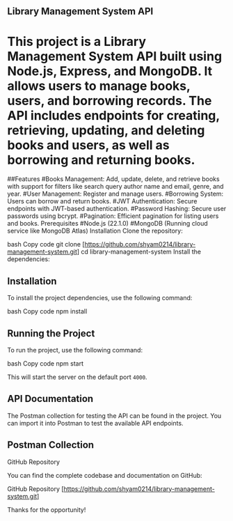 ## Library Management System API
# This project is a Library Management System API built using Node.js, Express, and MongoDB. It allows users to manage books, users, and borrowing records. The API includes endpoints for creating, retrieving, updating, and deleting books and users, as well as borrowing and returning books.

##Features
#Books Management: Add, update, delete, and retrieve books with support for filters like search query author name and email, genre, and year.
#User Management: Register and manage users.
#Borrowing System: Users can borrow and return books.
#JWT Authentication: Secure endpoints with JWT-based authentication.
#Password Hashing: Secure user passwords using bcrypt.
#Pagination: Efficient pagination for listing users and books.
Prerequisites
#Node.js (22.1.0)
#MongoDB (Running cloud service like MongoDB Atlas)
Installation
Clone the repository:



bash
Copy code
git clone [https://github.com/shyam0214/library-management-system.git]
cd library-management-system
Install the dependencies:
## Installation
To install the project dependencies, use the following command:

bash
Copy code
npm install

## Running the Project
To run the project, use the following command:

bash
Copy code
npm start

This will start the server on the default port `4000`.

## API Documentation
The Postman collection for testing the API can be found in the project. You can import it into Postman to test the available API endpoints.

## Postman Collection
GitHub Repository

You can find the complete codebase and documentation on GitHub:

GitHub Repository [https://github.com/shyam0214/library-management-system.git]

Thanks for the opportunity!
